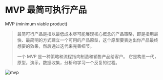 # MVP 最简可执行产品

MVP (minimum viable product)

> 最简可行产品是指以最低成本尽可能展现核心概念的产品策略，即是指用最快、最简明的方式建立一个可用的产品原型，这个原型要表达出你产品最终想要的效果，然后通过迭代来完善细节。  
>
> 一个 MVP 是一种策略和流程指向制造和销售产品给客户。 它是构思一代，原型，演示，数据收集，分析和学习一个反复的过程。

![mvp](/about-notes/media/mvp.png)
